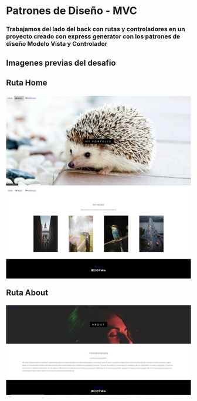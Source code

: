 # Patrones de Diseño - MVC

<h3>Trabajamos del lado del back con rutas y controladores en un proyecto creado con express generator con los patrones de diseño Modelo Vista y Controlador</h3>

<h2>Imagenes previas del desafio<h2>

<p>Ruta Home</p>
<img src="https://github.com/Franckfer/Patrones-de-Disenio-MVC/blob/master/public/images/home.png">
<img src="https://github.com/Franckfer/Patrones-de-Disenio-MVC/blob/master/public/images/portfolio.png">

<p>Ruta About</p>
<img src="https://github.com/Franckfer/Patrones-de-Disenio-MVC/blob/master/public/images/about.png">
